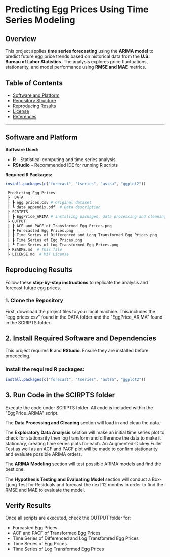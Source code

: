 # **Predicting Egg Prices Using Time Series Modeling**

## **Overview**  
This project applies **time series forecasting** using the **ARIMA model** to predict future egg price trends based on historical data from the **U.S. Bureau of Labor Statistics**. The analysis explores price fluctuations, stationarity, and model performance using **RMSE and MAE** metrics.

## **Table of Contents**  
- [Software and Platform](#software-and-platform)  
- [Repository Structure](#repository-structure)  
- [Reproducing Results](#reproducing-results)  
- [License](#license)  
- [References](#references)  

---

## **Software and Platform**  
**Software Used:**  
- **R** – Statistical computing and time series analysis  
- **RStudio** – Recommended IDE for running R scripts  

**Required R Packages:**  
```r
install.packages(c("forecast", "tseries", "astsa", "ggplot2"))

 Predicting_Egg_Prices  
 ┣  DATA  
 ┃ ┣ egg prices.csv # Original dataset  
 ┃ ┗ data_appendix.pdf  # Data description  
 ┣ SCRIPTS  
 ┃ ┣ EggPrice_ARIMA # installing packages, data processing and cleaning, ARIMA modeling, hypothesis testing, and evaluating the model
 ┣ OUTPUT  
 ┃ ┣ ACF and PACF of Transformed Egg Prices.png 
 ┃ ┣ Forecasted Egg Prices.png 
 ┃ ┣ Time Series of Differenced and Long Transformed Egg Prices.png
 ┃ ┣ Time Series of Egg Prices.png
 ┃ ┗ Time Series of Log Transformed Egg Prices.png
 ┣ README.md  # This file  
 ┣ LICENSE.md  # MIT License  
```

## **Reproducing Results**
Follow these **step-by-step instructions** to replicate the analysis and forecast future egg prices.

### **1. Clone the Repository**
First, download the project files to your local machine. This includes the "egg prices.csv" found in the DATA folder and the "EggPrice_ARIMA" found in the SCRIPTS folder. 

## **2. Install Required Software and Dependencies**
This project requires **R** and **RStudio**. Ensure they are installed before proceeding.

### **Install the required R packages:**
```r
install.packages(c("forecast", "tseries", "astsa", "ggplot2"))
```
## 3. Run Code in the SCIRPTS folder
Execute the code under SCRIPTS folder. All code is included within the "EggPrice_ARIMA" script. 

The **Data Processing and Cleaning** section will load in and clean the data.

The **Exploratory Data Analysis** section will make an initial time series plot to check for stationarity then log transform and difference the data to make it stationary, creating time series plots for each. An Augmented-Dickey Fuller Test as well as an ACF and PACF plot will be made to confirm stationarity and evaluate possible ARIMA orders. 

The **ARIMA Modeling** section will test possible ARIMA models and find the best one.

The **Hypothesis Testing and Evaluating Model** section will conduct a Box-Ljung Test for Residuals and forecast the next 12 months in order to find the RMSE and MAE to evaluate the model. 

## **Verify Results**
Once all scripts are executed, check the OUTPUT folder for:
- Forcasted Egg Prices
- ACF and PACF of Transformed Egg Prices
- Time Series of Differenced and Log Transfomred Egg Prices
- Time Series of Egg Prices
- Time Series of Log Transformed Egg Prices

